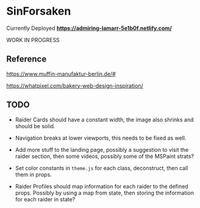 # SinForsaken

Currently Deployed **https://admiring-lamarr-5e1b0f.netlify.com/**

WORK IN PROGRESS

## Reference

https://www.muffin-manufaktur-berlin.de/#

https://whatpixel.com/bakery-web-design-inspiration/

## TODO

- Raider Cards should have a constant width, the image also shrinks and should be solid.

- Navigation breaks at lower viewports, this needs to be fixed as well.

- Add more stuff to the landing page, possibly a suggestion to visit the raider section, then some videos, possibly some of the MSPaint strats?

- Set color constants in `theme.js` for each class, deconstruct, then call them in props.

- Raider Profiles should map information for each raider to the defined props. Possibly by using a map from state, then storing the information for each raider in state?
